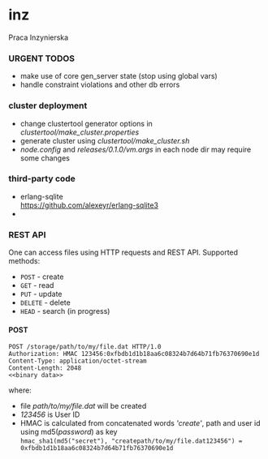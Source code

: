 inz
===

Praca Inzynierska

### URGENT TODOS
* make use of core gen_server state (stop using global vars)
* handle constraint violations and other db errors

### cluster deployment
* change clustertool generator options in *clustertool/make_cluster.properties*
* generate cluster using *clustertool/make_cluster.sh*
* *node.config* and *releases/0.1.0/vm.args* in each node dir may require some changes

### third-party code
* erlang-sqlite  
  https://github.com/alexeyr/erlang-sqlite3
*

### REST API
One can access files using HTTP requests and REST API. Supported methods:
* `POST` - create
* `GET` - read
* `PUT` - update
* `DELETE` - delete
* `HEAD` - search (in progress)

#### POST
```
POST /storage/path/to/my/file.dat HTTP/1.0
Authorization: HMAC 123456:0xfbdb1d1b18aa6c08324b7d64b71fb76370690e1d
Content-Type: application/octet-stream
Content-Length: 2048
<<binary data>>
```
where:
* file *path/to/my/file.dat* will be created
* *123456* is User ID
* HMAC is calculated from concatenated words *'create'*, path and user id using md5(*password*) as key  
  `hmac_sha1(md5("secret"), "createpath/to/my/file.dat123456") = 0xfbdb1d1b18aa6c08324b7d64b71fb76370690e1d`

